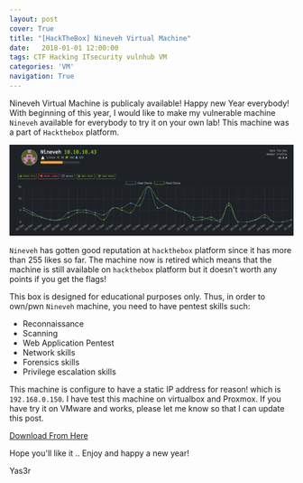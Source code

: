 ```yaml
---
layout: post
cover: True
title: "[HackTheBox] Nineveh Virtual Machine"
date:   2018-01-01 12:00:00
tags: CTF Hacking ITsecurity vulnhub VM
categories: 'VM'
navigation: True
---
```

Nineveh Virtual Machine is publicaly available! Happy new Year everybody! With beginning of this year, I would like to make my vulnerable machine `Nineveh` available for everybody to try it on your own lab! This machine was a part of `Hackthebox` platform.

![alt text](/assets/images/nineveh.png "Logo Title Text 1")

`Nineveh` has gotten good reputation at `hackthebox` platform since it has more than 255 likes so far. The machine now is retired which means that the machine is still available on `hackthebox` platform but it doesn't worth any points if you get the flags!

This box is designed for educational purposes only. Thus, in order to own/pwn `Nineveh` machine, you need to have pentest skills such:
  - Reconnaissance 
  - Scanning
  - Web Application Pentest
  - Network skills
  - Forensics skills
  - Privilege escalation skills

This machine is configure to have a static IP address for reason! which is `192.168.0.150`. I have test this machine on virtualbox and Proxmox. If you have try it on VMware and works, please let me know so that I can update this post.

[Download From Here](https://mega.nz/#!IxVyxaCB!1CyONKh9jY7IhhcaIjE9AyGKCHGLD_DYMLbfiQtQrls)

Hope you'll like it .. Enjoy and happy a new year!

Yas3r


